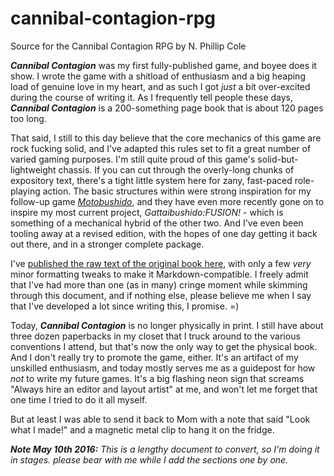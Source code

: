 # cannibal-contagion-rpg
Source for the Cannibal Contagion RPG by N. Phillip Cole

***Cannibal Contagion*** was my first fully-published game, and boyee does it show.
I wrote the game with a shitload of enthusiasm and a big heaping load of genuine
love in my heart, and as such I got _just_ a bit over-excited during the course of
writing it. As I frequently tell people these days, ***Cannibal Contagion*** is a
200-something page book that is about 120 pages too long.

That said, I still to this day believe that the core mechanics of this game are rock
fucking solid, and I've adapted this rules set to fit a great number of varied
gaming purposes. I'm still quite proud of this game's solid-but-lightweight chassis.
If you can cut through the overly-long chunks of expository text, there's a tight
little system here for zany, fast-paced role-playing action. The basic structures
within were strong inspiration for my follow-up game [_Motobushido_][motosite], and
they have even more recently gone on to inspire my most current project,
_Gattaibushido:FUSION!_ - which is something of a mechanical hybrid of the other two.
And I've even been tooling away at a revised edition, with the hopes of one day
getting it back out there, and in a stronger complete package.

I've [published the raw text of the original book here](./CannibalContagionRPG.md),
with only a few _very_ minor formatting tweaks to make it Markdown-compatible. I
freely admit that I've had more than one (as in many) cringe moment while skimming
through this document, and if nothing else, please believe me when I say that I've
developed a lot since writing this, I promise. =)

Today, ***Cannibal Contagion*** is no longer physically in print. I still have about
three dozen paperbacks in my closet that I truck around to the various conventions I
attend, but that's now the only way to get the physical book. And I don't really try
to promote the game, either. It's an artifact of my unskilled enthusiasm, and today
mostly serves me as a guidepost for how _not_ to write my future games. It's a big
flashing neon sign that screams "Always hire an editor and layout artist" at me, and
won't let me forget that one time I tried to do it all myself.

But at least I was able to send it back to Mom with a note that said "Look what I
made!" and a magnetic metal clip to hang it on the fridge.

***Note May 10th 2016:** This is a lengthy document to convert, so I'm doing it in
stages. please bear with me while I add the sections one by one.*

[motosite]: http://motobushido.com